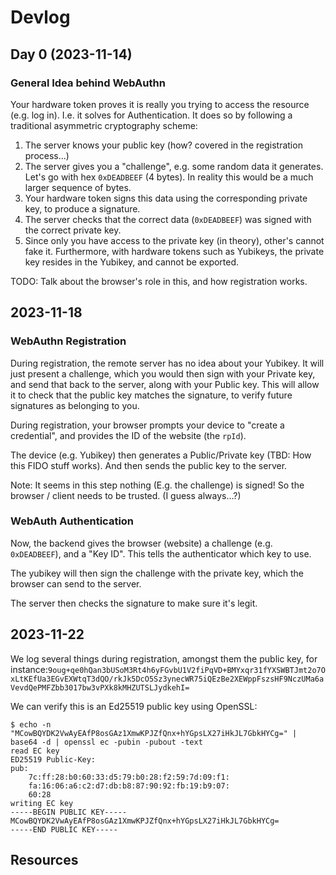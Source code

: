 # Devlog

## Day 0 (2023-11-14)

### General Idea behind WebAuthn

Your hardware token proves it is really you trying to access the resource (e.g. log in). I.e. it solves for Authentication. It does so by following a traditional asymmetric cryptography scheme:

1. The server knows your public key (how? covered in the registration process...)
2. The server gives you a "challenge", e.g. some random data it generates. Let's go with hex `0xDEADBEEF` (4 bytes). In reality this would be a much larger sequence of bytes.
3. Your hardware token signs this data using the corresponding private key, to produce a signature.
4. The server checks that the correct data (`0xDEADBEEF`) was signed with the correct private key.
5. Since only you have access to the private key (in theory), other's cannot fake it. Furthermore, with hardware tokens such as Yubikeys, the private key resides in the Yubikey, and cannot be exported.

TODO: Talk about the browser's role in this, and how registration works.

## 2023-11-18

### WebAuthn Registration

During registration, the remote server has no idea about your Yubikey. It will just present a challenge, which you would then sign with your Private key, and send that back to the server, along with your Public key. This will allow it to check that the public key matches the signature, to verify future signatures as belonging to you.

During registration, your browser prompts your device to "create a credential", and provides the ID of the website (the `rpId`). 

The device (e.g. Yubikey) then generates a Public/Private key (TBD: How this FIDO stuff works). And then sends the public key to the server.

Note: It seems in this step nothing (E.g. the challenge) is signed! So the browser / client needs to be trusted. (I guess always...?)

### WebAuth Authentication

Now, the backend gives the browser (website) a challenge (e.g. `0xDEADBEEF`), and a "Key ID". This tells the authenticator which key to use.

The yubikey will then sign the challenge with the private key, which the browser can send to the server.

The server then checks the signature to make sure it's legit.

## 2023-11-22

We log several things during registration, amongst them the public key, for instance:`9oug+qe0hQan3bUSoM3Rt4h6yFGvbU1V2fiPqVD+BMYxqr31fYXSWBTJmt2o7OxLtKEfUa3EGvEXWtqT3dQO/rkJk5DcO5Sz3ynecWR75iQEzBe2XEWppFszsHF9NczUMa6aVevdQePMFZbb3017bw3vPXk8kMHZUTSLJydkehI=`

We can verify this is an Ed25519 public key using OpenSSL:

```
$ echo -n "MCowBQYDK2VwAyEAfP8osGAz1XmwKPJZfQnx+hYGpsLX27iHkJL7GbkHYCg=" | base64 -d | openssl ec -pubin -pubout -text
read EC key
ED25519 Public-Key:
pub:
    7c:ff:28:b0:60:33:d5:79:b0:28:f2:59:7d:09:f1:
    fa:16:06:a6:c2:d7:db:b8:87:90:92:fb:19:b9:07:
    60:28
writing EC key
-----BEGIN PUBLIC KEY-----
MCowBQYDK2VwAyEAfP8osGAz1XmwKPJZfQnx+hYGpsLX27iHkJL7GbkHYCg=
-----END PUBLIC KEY-----
```

## Resources
